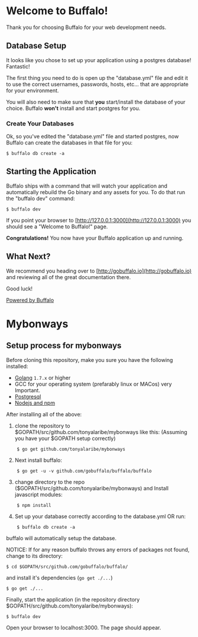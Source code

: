 # Welcome to Buffalo!

Thank you for choosing Buffalo for your web development needs.


## Database Setup

It looks like you chose to set up your application using a postgres database! Fantastic!

The first thing you need to do is open up the "database.yml" file and edit it to use the correct usernames, passwords, hosts, etc... that are appropriate for your environment.

You will also need to make sure that **you** start/install the database of your choice. Buffalo **won't** install and start postgres for you.

### Create Your Databases

Ok, so you've edited the "database.yml" file and started postgres, now Buffalo can create the databases in that file for you:

	$ buffalo db create -a


## Starting the Application

Buffalo ships with a command that will watch your application and automatically rebuild the Go binary and any assets for you. To do that run the "buffalo dev" command:

	$ buffalo dev

If you point your browser to [http://127.0.0.1:3000](http://127.0.0.1:3000) you should see a "Welcome to Buffalo!" page.

**Congratulations!** You now have your Buffalo application up and running.

## What Next?

We recommend you heading over to [http://gobuffalo.io](http://gobuffalo.io) and reviewing all of the great documentation there.

Good luck!

[Powered by Buffalo](http://gobuffalo.io)

# Mybonways

## Setup process for mybonways

Before cloning this repository, make you sure you have the following installed:

- [Golang](http://golang.org)  `1.7.x` or higher
- GCC for your operating system (prefarably linux or MACos) very Important.
- [Postgresql](https://www.postgresql.org)
- [Nodejs and npm](https://nodejs.org/)

After installing all of the above:

1. clone the repository to $GOPATH/src/github.com/tonyalaribe/mybonways like this: (Assuming you have your $GOPATH setup correctly)
```
	$ go get github.com/tonyalaribe/mybonways
```
2. Next install buffalo:
```
	$ go get -u -v github.com/gobuffalo/buffalo/buffalo
```
3. change directory to the repo ($GOPATH/src/github.com/tonyalaribe/mybonways) and Install javascript modules:
```
	$ npm install
```
4. Set up your database correctly according to the database.yml OR run:
```
	$ buffalo db create -a
```
buffalo will automatically setup the database.

NOTICE: If for any reason buffalo throws any errors of packages not found, change to its directory:

	$ cd $GOPATH/src/github.com/gobuffalo/buffalo/
	
and install it's dependencies (```go get ./...```)

	$ go get ./...

Finally, start the application (in the repository directory $GOPATH/src/github.com/tonyalaribe/mybonways):

	$ buffalo dev

Open your browser to localhost:3000. The page should appear.